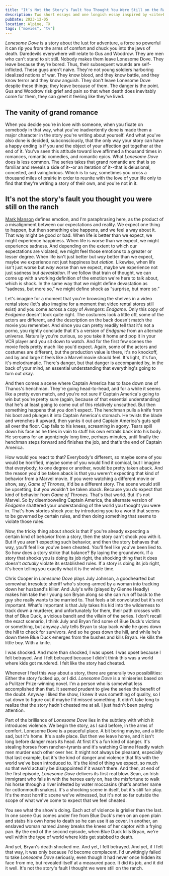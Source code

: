 ```yaml
---
title: "It’s Not the Story’s Fault You Thought You Were Still on the Ranch"
description: Two short essays and one longish essay inspired by <cite>Lonesome Dove</cite>.
pubDate: 2023-12-05
location: Alpine, TX
tags: ["movies", "tv"]
---
```


*Lonesome Dove* is a story about the lust for adventure, a force so powerful it can rip you from the arms of comfort and chuck you into the jaws of death. Daredevils everywhere will relate to Gus and Woodrow. They are men who can't stand to sit still. Nobody makes them leave Lonesome Dove. They leave because they're bored. Thus, their subsequent wounds are self-inflicted. These guys aren't naive. They're not young soldiers harboring idealized notions of war. They know blood, and they know battle, and they know terror and they know anguish. They don't leave Lonesome Dove despite these things; they leave because of them. The danger is the point. Gus and Woodrow risk grief and pain so that when death does inevitably come for them, they can greet it feeling like they've lived.

## The vanity of grand romance

When you decide you're in love with someone, when you fixate on somebody in that way, what you've inadvertently done is made them a major character in the story you're writing about yourself. And what you've also done is decided, subconsciously, that the only way your story can have a happy ending is if you and the object of your affection get together at the end of it. You've seen this attitude toward love affirmed a thousand times in romances, romantic comedies, and romantic epics. What *Lonesome Dove* does is less common. The series takes that grand romantic arc that is so familiar and reveals a side of it--or an iteration of it--that is delusional, conceited, and vainglorious. Which is to say, sometimes you cross a thousand miles of prairie in order to reunite with the love of your life only to find that they're writing a story of their own, and you're not in it.

## It's not the story's fault you thought you were still on the ranch

[Mark Manson](https://markmanson.net/why-happiness-is-overrated) defines emotion, and I'm paraphrasing here, as the product of a misalignment between our expectations and reality. We expect one thing to happen, but then something else happens, and we feel a way about it. That way might be good or bad. When life is better than we expect, we might experience happiness. When life is worse than we expect, we might experience sadness. And depending on the extent to which our expectations are violated, we might feel those emotions to a greater or lesser degree. When life isn't just better but *way* better than we expect, maybe we experience not just happiness but *elation.* Likewise, when life isn't just worse but *way* worse than we expect, maybe we experience not just sadness but *devastation.* If we follow that train of thought, we can come up with a working definition of the emotion we're here to talk about, which is shock. In the same way that we might define devastation as “sadness, but more so,” we might define shock as “surprise, but more so.”

Let's imagine for a moment that you're browsing the shelves in a video rental store (let's also imagine for a moment that video rental stores still exist) and you come across a copy of *Avengers: Endgame.* Only this copy of *Endgame* doesn't look quite right. The costumes look a little off, some of the actors are different, and the description on the back doesn't match the movie you remember. And since you can pretty readily tell that it's not a porno, you rightly conclude that it's a version of *Endgame* from an alternate universe. Naturally you're curious, so you take it home and pop it in your VCR player and you sit down to watch. And for the first few scenes the movie feels pretty much like you'd expect. Again, some of the actors and costumes are different, but the production value is there, it's no knockoff, and by and large it feels like a Marvel movie should feel. It's light, it's fun, it's melodramatic. There's danger, but that danger is accompanied by, in the back of your mind, an essential understanding that everything's going to turn out okay.

And then comes a scene where Captain America has to face down one of Thanos's henchman. They're going head-to-head, and for a while it seems like a pretty even match, and you're not sure if Captain America's going to win but you're pretty sure (again, because of that essential understanding) that he's at least going to come out of this relatively unscathed. But then something happens that you don't expect. The henchman pulls a knife from his boot and plunges it into Captain America's stomach. He twists the blade and wrenches it upward, then yanks it out and Captain America's guts spill all over the floor. Cap falls to his knees, screaming in agony. Tears spill down his face as he tries in vain to stuff his own entrails back into his body. He screams for an agonizingly long time, perhaps minutes, until finally the henchman steps forward and finishes the job, and that's the end of Captain America.

How would you react to that? Everybody's different, so maybe some of you would be horrified, maybe some of you would find it comical, but I imagine that everybody, to one degree or another, would be pretty taken aback. And the reason you'd be taken aback is that you weren't expecting that kind of behavior from a Marvel movie. If you were watching a different movie or show, say, *Game of Thrones*, it'd be a different story. The scene would still be upsetting, but you wouldn't be taken aback. Because you *do* expect that kind of behavior from *Game of Thrones.* That's that world. But it's not Marvel. So by disemboweling Captain America, the alternate version of *Endgame* shattered your understanding of the world you thought you were in. That's how stories shock you: by introducing you to a world that seems to be governed by certain rules, and then doing something that seems to violate those rules.

Now, the tricky thing about shock is that if you're already expecting a certain kind of behavior from a story, then the story can't shock you with it. But if you aren't expecting such behavior, and then the story behaves that way, you'll feel like you've been cheated. You'll feel like you've been lied to. So how does a story strike that balance? By laying the groundwork. If a story that shocks you is doing its job right, the shocking thing that it does doesn't *actually* violate its established rules. If a story is doing its job right, it's been telling you exactly what it is the whole time.

Chris Cooper in *Lonesome Dove* plays July Johnson, a goodhearted but somewhat irresolute sheriff who's strong-armed by a woman into tracking down her husband's killer. And July's wife (played by Glenne Headly) makes him take their young son Bryan along so she can run off back to the guy she really wants to be married to. That feels a bit convoluted but it's not important. What's important is that July takes his kid into the wilderness to track down a murderer, and unfortunately for them, their path crosses with that of Blue Duck, a vicious bandit and the villain of the series. I don't recall the exact scenario, I think July and Bryan find some of Blue Duck's victims or something, but anyway July tells Bryan to stay back while he goes down the hill to check for survivors. And so he goes down the hill, and while he's down there Blue Duck emerges from the bushes and kills Bryan. He kills the little boy. With a knife.

I was shocked. And more than shocked, I was upset. I was upset because I felt betrayed. And I felt betrayed because I didn't think this was a world where kids got murdered. I felt like the story had cheated.

Whenever I feel this way about a story, there are generally two possibilities: Either the story fucked up, or I did. *Lonesome Dove* is a miniseries based on a Pulitzer Prize-winning novel. I'm a person who is somewhat less accomplished than that. It seemed prudent to give the series the benefit of the doubt. Anyway I liked the show, I knew it was something of quality, so I sat down to figure out if maybe I'd missed something. It didn't take long to realize that the story hadn't cheated me at all. I just hadn't been paying attention.

Part of the brilliance of *Lonesome Dove* lies in the subtlety with which it introduces violence. We begin the story, as I said before, in the arms of comfort. Lonesome Dove is a peaceful place. A bit boring maybe, and a little sad, but it's home. It's a safe place. But then we leave home, and it isn't long before danger rears its head. At first it's a fun kind of danger. It's stealing horses from rancher-tyrants and it's watching Glenne Headly watch men murder each other over her. It might not always be pleasant, especially that last example, but it's the kind of danger and violence that fits with the world we've been introduced to. It's the kind of thing we expect, so much so that we'd actually be disappointed if it wasn't there. And then, at end of the first episode, *Lonesome Dove* delivers its first real blow. Sean, an Irish immigrant who falls in with the heroes early on, has the misfortune to walk his horse through a river infested by water moccasins (that's another name for cottonmouth snakes). It's a shocking scene in itself, but it's still fair play. It's the most horrific scene we've witnessed, but it's not so far outside the scope of what we've come to expect that we feel cheated.

You see what the show's doing. Each act of violence is grislier than the last. In one scene Gus comes under fire from Blue Duck's men on an open plain and stabs his own horse to death so he can use it as cover. In another, an enslaved woman named Janey breaks the knees of her captor with a frying pan. By the end of the second episode, when Blue Duck kills Bryan, we're well within the type of world where kids get stabbed to death.

And yet, Bryan's death shocked me. And yet, I felt betrayed. And yet, if I felt that way, it was only because I'd become complacent. I'd unwittingly failed to take *Lonesome Dove* seriously, even though it had never once hidden its face from me, but revealed itself at a measured pace. It did its job, and it did it well. It's not the story's fault I thought we were still on the ranch.
